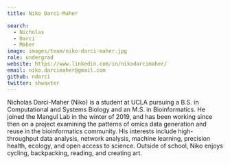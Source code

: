 ```yaml
---
title: Niko Darci-Maher

search:
  - Nicholas
  - Darci
  - Maher
image: images/team/niko-darci-maher.jpg
role: undergrad
website: https://www.linkedin.com/in/nikodarcimaher/
email: niko.darcimaher@gmail.com 
github: ndarci
twitter: shwaxter
---
```


Nicholas Darci-Maher (Niko) is a student at UCLA pursuing a B.S. in Computational and Systems Biology and an M.S. in Bioinformatics. He joined the Mangul Lab in the winter of 2019, and has been working since then on a project examining the patterns of omics data generation and reuse in the bioinformatics community. His interests include high-throughput data analysis, network analysis, machine learning, precision health, ecology, and open access to science. Outside of school, Niko enjoys cycling, backpacking, reading, and creating art.
